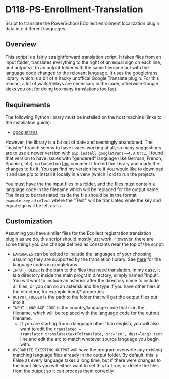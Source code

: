 # D118-PS-Enrollment-Translation

Script to translate the PowerSchool ECollect enrollment localization plugin data into different languages.

## Overview

This script is a fairly straightforward translation script. It takes files from an input folder, translates everything to the right of an equal sign on each line, and outputs it to an output folder with the same filename but with the language code changed to the relevant language. It uses the googletrans library, which is a bit of a hacky unoffical Google Translate plugin. For this reason, a lot of waits/delays are necessary in the code, otherwise Google kicks you out for doing too many translations too fast.

## Requirements

The following Python library must be installed on the host machine (links to the installation guide):

- [googletrans](https://github.com/ssut/py-googletrans?tab=readme-ov-file#installation)

However, the library is a bit out of date and seemingly abandoned. The "master" branch seems to have issues working at all, so many suggestions are to use a newer version with `pip install googletrans==4.0.0rc1`. I found that version to have issues with "gendered" language (like German, French, Spanish, etc), so based on [this](https://github.com/ssut/py-googletrans/issues/260#issuecomment-751521801) comment I forked the library and made the changes to fix it. You can find my version [here](https://github.com/Philip-Greyson/py-googletrans/tree/feature/rpc) if you would like to download it and use pip to install it locally in a venv (which I did to run the project).

You must have the the input files in a folder, and the files must contain a language code in the filename which will be replaced for the output name. The lines to be translated inside the file should be in the format `example.key.etc=Text` where the "Text" will be translated while the key and equal sign will be left as-is.

## Customization

Assuming you have similar files for the Ecollect registration translation plugin as we do, this script should mostly just work. However, there are some things you can change defined as constants near the top of the script:

- `LANGUAGES` can be edited to include the languages of your choosing assuming they are supported by the translation library. See [here](https://github.com/ssut/py-googletrans/blob/feature/rpc/googletrans/constants.py) for the language codes in googletrans.
- `INPUT_FOLDER` is the path to the files that need translation. In my case, it is a directory inside the main program directory, simply named "Input". You will want to include an asterisk  after the directory name to include all files, or you can do an asterisk and file type if you have other files in the directory, for example Input/*.properties
- `OUTPUT_FOLDER` is the path to the folder that will get the output files put into it.
- `INPUT_LANGUAGE_CODE` is the country/language code that is in the filename, which will be replaced with the language code for the output filename.
  - If you are starting from a language other than english, you will also want to edit the `translated = translator.translate(textToTranslate, src='en', dest=lang).text` line and edit the src to match whatever source language you begin with.
- `OVERWRITE_EXISTING_OUTPUT` will have the program overwrite any existing matching language files already in the output folder. By default, this is False as every language takes a long time, but if there were changes to the input files you will either want to set this to True, or delete the files from the output so it can process them correctly.
